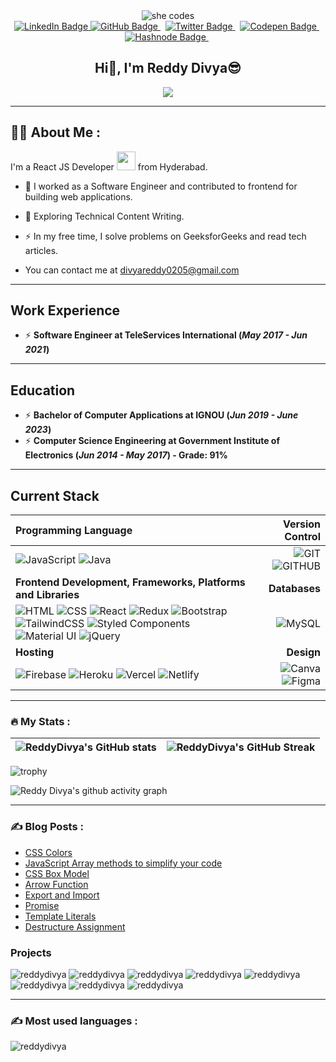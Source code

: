 <div id="header" align="center">
  <img src="https://media.giphy.com/media/L1R1tvI9svkIWwpVYr/giphy.gif" alt="she codes"/>
</div>

<div id="badges" align="center">
  <a href="https://linkedin.com/in/reddy-divya-58025a12b" target="_blank">
    <img src="https://img.shields.io/badge/Reddy Divya-blue?style=for-the-badge&logo=linkedin&logoColor=white" alt="LinkedIn Badge"/>
 </a>
 <a href="https://github.com/ReddyDivya" target="_blank">
       <img src="https://img.shields.io/badge/Github-grey?style=for-the-badge&logo=github&logoColor=white" alt="GitHub Badge"/>
 </a> &nbsp;
 <a href="https://twitter.com/thedivyareddyy" target="_blank">
       <img src="https://img.shields.io/badge/Twitter-blue?style=for-the-badge&logo=twitter&logoColor=white" alt="Twitter Badge"/>
 </a> &nbsp;
 <a href="https://codepen.io/reddy_divya" target="_blank">
       <img src="https://img.shields.io/badge/codepen-black?style=for-the-badge&logo=codepen&logoColor=white" alt="Codepen Badge"/>
 </a> &nbsp;
 <a href="https://hashnode.com/@ReddyDivya" target="_blank">
       <img src="https://img.shields.io/badge/hashnode-grey?style=for-the-badge&logo=hashnode&logoColor=0000CD" alt="Hashnode Badge"/>
 </a> &nbsp;
</div>

<div align="center">
  <img src="https://komarev.com/ghpvc/?username=ReddyDivya&style=flat-square&color=blue" alt=""/>  
</div>

<h2 align="center">
    Hi👋, I'm Reddy Divya😎
</h2> 

<div align="center">
  <img src="https://img.freepik.com/free-vector/programmer-working-with-css_52683-24172.jpg?w=740&t=st=1675430214~exp=1675430814~hmac=be8ed31d862e6e724cebe7a80560e20d9759cb8a4fbbc9409cdd1af11e82a604"/>
</div>

---

## :woman_technologist: About Me :

I'm a React JS Developer <img src="https://media.giphy.com/media/WUlplcMpOCEmTGBtBW/giphy.gif" width="30"> from Hyderabad.

- :telescope: I worked as a Software Engineer and contributed to frontend for building web applications.

- :seedling: Exploring Technical Content Writing.

- :zap: In my free time, I solve problems on GeeksforGeeks and read tech articles.

- You can contact me at [divyareddy0205@gmail.com](mailto:divyareddy0205@gmail.com)

---

## Work Experience
* ⚡ **Software Engineer at TeleServices International (_May 2017 - Jun 2021_)**

---

## Education
* ⚡ **Bachelor of Computer Applications at IGNOU (_Jun 2019 - June 2023_)**
* ⚡ **Computer Science Engineering at Government Institute of Electronics (_Jun 2014 - May 2017_) - Grade: 91%**

---

## Current Stack

| Programming Language | Version Control |
| :--- | ---: |
| ![JavaScript](https://img.shields.io/badge/javascript-%23323330.svg?style=for-the-badge&logo=javascript&logoColor=%23F7DF1E) ![Java](https://img.shields.io/badge/java-%23323330.svg?style=for-the-badge&logo=java&logoColor=%23F7DF1E) | ![GIT](https://img.shields.io/badge/git-grey.svg?style=for-the-badge&logo=git&logoColor=orange) ![GITHUB](https://img.shields.io/badge/github-grey.svg?style=for-the-badge&logo=github&logoColor=orange) | 
| **Frontend Development, Frameworks, Platforms and Libraries** | **Databases** |
| ![HTML](https://img.shields.io/badge/html5-%23323330.svg?style=for-the-badge&logo=html5&logoColor=#00C7B7) ![CSS](https://img.shields.io/badge/css3-%23323330.svg?style=for-the-badge&logo=css3&logoColor=#00C7B7) ![React](https://img.shields.io/badge/react-%2320232a.svg?style=for-the-badge&logo=react&logoColor=%2361DAFB) ![Redux](https://img.shields.io/badge/redux-%23593d88.svg?style=for-the-badge&logo=redux&logoColor=white) ![Bootstrap](https://img.shields.io/badge/bootstrap-lightblue.svg?style=for-the-badge&logo=bootstrap) ![TailwindCSS](https://img.shields.io/badge/tailwindcss-%23323330.svg?style=for-the-badge&logo=tailwindcss&logoColor=#00C7B7) ![Styled Components](https://img.shields.io/badge/styled--components-DB7093?style=for-the-badge&logo=styled-components&logoColor=white) ![Material UI](https://img.shields.io/badge/materialui-%230081CB.svg?style=for-the-badge&logo=material-ui&logoColor=white) ![jQuery](https://img.shields.io/badge/jQuery-blue.svg?style=for-the-badge&logo=jQuery&logoColor=orange) | ![MySQL](https://img.shields.io/badge/mysql-%2300f.svg?style=for-the-badge&logo=mysql&logoColor=white) |
| **Hosting** | **Design**|
| ![Firebase](https://img.shields.io/badge/firebase-%23039BE5.svg?style=for-the-badge&logo=firebase) ![Heroku](https://img.shields.io/badge/heroku-%23430098.svg?style=for-the-badge&logo=heroku&logoColor=white) ![Vercel](https://img.shields.io/badge/vercel-%23000000.svg?style=for-the-badge&logo=vercel&logoColor=white) ![Netlify](https://img.shields.io/badge/netlify-%23000000.svg?style=for-the-badge&logo=netlify&logoColor=#00C7B7) | ![Canva](https://img.shields.io/badge/canva-65B09A.svg?style=for-the-badge&logo=canva&logoColor=black) ![Figma](https://img.shields.io/badge/figma-%23F24E1E.svg?style=for-the-badge&logo=figma&logoColor=white) |

---

### :fire: My Stats :

| ![ReddyDivya's GitHub stats](https://github-readme-stats.vercel.app/api?username=ReddyDivya&show_icons=true&show_icons=true&hide_border=false&title_color=ff652f&icon_color=FFE400&bg_color=09131B&text_color=ffffff&border_color=0c1a25) | ![ReddyDivya's GitHub Streak](https://github-readme-streak-stats.herokuapp.com/?user=ReddyDivya&show_icons=true&hide_border=false&title_color=ff652f&icon_color=FFE400&bg_color=09131B&text_color=ffffff&border_color=0c1a25) |
| :---: | :---: |

![trophy](https://github-profile-trophy.vercel.app/?username=ReddyDivya&theme=alduin)

![Reddy Divya's github activity graph](https://github-readme-activity-graph.cyclic.app/graph?username=ReddyDivya&theme=xcode)
  
 ---

### :writing_hand: Blog Posts :
  
<!-- BLOG-POST-LIST:START -->
- [CSS Colors](https://thedivyareddyy.hashnode.dev/css-colors)
- [JavaScript Array methods to simplify your code](https://thedivyareddyy.hashnode.dev/javascript-array-methods-to-simplify-your-code)
- [CSS Box Model](https://thedivyareddyy.hashnode.dev/css-box-model)
- [Arrow Function](https://dev.to/reddydivya/arrow-function-4eob)
- [Export and Import](https://thedivyareddyy.hashnode.dev/export-import)
- [Promise](https://thedivyareddyy.hashnode.dev/promise)
- [Template Literals](https://dev.to/reddydivya/arrow-function-4eob)
- [Destructure Assignment](https://thedivyareddyy.hashnode.dev/destructuring-assignment)
<!-- BLOG-POST-LIST:END -->
  
### Projects
<p align="left">   
  <img src="https://github-readme-stats.vercel.app/api/pin/?username=ReddyDivya&repo=Plutus-Bank" alt="reddydivya" />
  <img src="https://github-readme-stats.vercel.app/api/pin/?username=ReddyDivya&repo=Expense-Tracker" alt="reddydivya" />
  <img src="https://github-readme-stats.vercel.app/api/pin/?username=ReddyDivya&repo=Task-Tracker" alt="reddydivya" />
  <img src="https://github-readme-stats.vercel.app/api/pin/?username=ReddyDivya&repo=Netflix-Clone" alt="reddydivya" />
  <img src="https://github-readme-stats.vercel.app/api/pin/?username=ReddyDivya&repo=RushWay" alt="reddydivya" />
  <img src="https://github-readme-stats.vercel.app/api/pin/?username=ReddyDivya&repo=PersonalPortfolio" alt="reddydivya" />
  <img src="https://github-readme-stats.vercel.app/api/pin/?username=ReddyDivya&repo=BlogTemplate" alt="reddydivya" />
  <img src="https://github-readme-stats.vercel.app/api/pin/?username=ReddyDivya&repo=Meme-Generator" alt="reddydivya" />
</p>

 ---

### :writing_hand: Most used languages :

<p align="left">
    <img src="https://github-readme-stats.vercel.app/api/top-langs?username=reddydivya&show_icons=true&locale=en&layout=compact" alt="reddydivya" />
</p>
